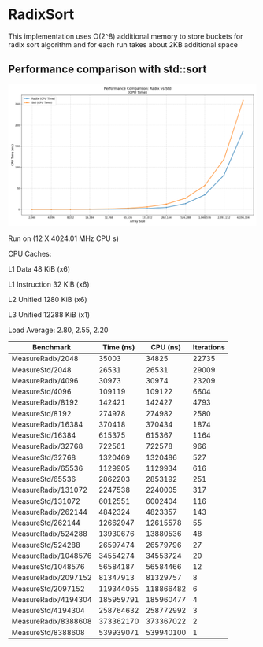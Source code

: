 # RadixSort

This implementation uses O(2^8) additional memory to store buckets for radix sort algorithm
and for each run takes about 2KB additional space

## Performance comparison with std::sort

![plot](./benchmark_comparison.png "Optional title")

Run on (12 X 4024.01 MHz CPU s)

CPU Caches:

L1 Data 48 KiB (x6)

L1 Instruction 32 KiB (x6)

L2 Unified 1280 KiB (x6)

L3 Unified 12288 KiB (x1)

Load Average: 2.80, 2.55, 2.20


| Benchmark              | Time (ns)    | CPU (ns)     | Iterations |
|------------------------|--------------|--------------|------------|
| MeasureRadix/2048      | 35003        | 34825        | 22735      |
| MeasureStd/2048        | 26531        | 26531        | 29009      |
| MeasureRadix/4096      | 30973        | 30974        | 23209      |
| MeasureStd/4096        | 109119       | 109122       | 6604       |
| MeasureRadix/8192      | 142421       | 142427       | 4793       |
| MeasureStd/8192        | 274978       | 274982       | 2580       |
| MeasureRadix/16384     | 370418       | 370434       | 1874       |
| MeasureStd/16384       | 615375       | 615367       | 1164       |
| MeasureRadix/32768     | 722561       | 722578       | 966        |
| MeasureStd/32768       | 1320469      | 1320486      | 527        |
| MeasureRadix/65536     | 1129905      | 1129934      | 616        |
| MeasureStd/65536       | 2862203      | 2853192      | 251        |
| MeasureRadix/131072    | 2247538      | 2240005      | 317        |
| MeasureStd/131072      | 6012551      | 6002404      | 116        |
| MeasureRadix/262144    | 4842324      | 4823357      | 143        |
| MeasureStd/262144      | 12662947     | 12615578     | 55         |
| MeasureRadix/524288    | 13930676     | 13880536     | 48         |
| MeasureStd/524288      | 26597474     | 26579796     | 27         |
| MeasureRadix/1048576   | 34554274     | 34553724     | 20         |
| MeasureStd/1048576     | 56584187     | 56584466     | 12         |
| MeasureRadix/2097152   | 81347913     | 81329757     | 8          |
| MeasureStd/2097152     | 119344055    | 118866482    | 6          |
| MeasureRadix/4194304   | 185959791    | 185960477    | 4          |
| MeasureStd/4194304     | 258764632    | 258772992    | 3          |
| MeasureRadix/8388608   | 373362170    | 373367022    | 2          |
| MeasureStd/8388608     | 539939071    | 539940100    | 1          |